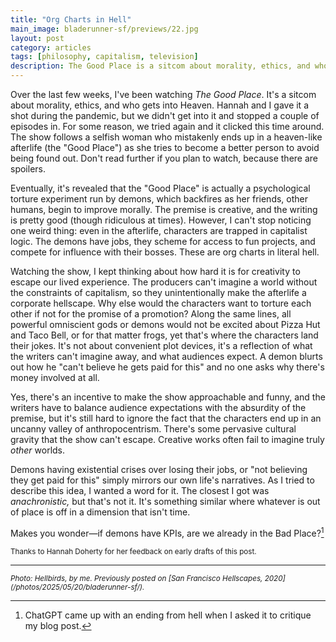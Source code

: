 ```yaml
---
title: "Org Charts in Hell"
main_image: bladerunner-sf/previews/22.jpg
layout: post
category: articles
tags: [philosophy, capitalism, television]
description: The Good Place is a sitcom about morality, ethics, and who gets into Heaven. Even in the afterlife, characters are trapped in capitalist logic
---
```


Over the last few weeks, I've been watching _The Good Place_. It's a sitcom about morality, ethics, and who gets into Heaven. Hannah and I gave it a shot during the pandemic, but we didn't get into it and stopped a couple of episodes in. For some reason, we tried again and it clicked this time around. The show follows a selfish woman who mistakenly ends up in a heaven-like afterlife (the "Good Place") as she tries to become a better person to avoid being found out. Don't read further if you plan to watch, because there are spoilers.

Eventually, it's revealed that the "Good Place" is actually a psychological torture experiment run by demons, which backfires as her friends, other humans, begin to improve morally. The premise is creative, and the writing is pretty good (though ridiculous at times). However, I can't stop noticing one weird thing: even in the afterlife, characters are trapped in capitalist logic. The demons have jobs, they scheme for access to fun projects, and compete for influence with their bosses. These are org charts in literal hell.

Watching the show, I kept thinking about how hard it is for creativity to escape our lived experience. The producers can't imagine a world without the constraints of capitalism, so they unintentionally make the afterlife a corporate hellscape. Why else would the characters want to torture each other if not for the promise of a promotion? Along the same lines, all powerful omniscient gods or demons would not be excited about Pizza Hut and Taco Bell, or for that matter frogs, yet that's where the characters land their jokes. It's not about convenient plot devices, it's a reflection of what the writers can't imagine away, and what audiences expect. A demon blurts out how he "can't believe he gets paid for this" and no one asks why there's money involved at all.

Yes, there's an incentive to make the show approachable and funny, and the writers have to balance audience expectations with the absurdity of the premise, but it's still hard to ignore the fact that the characters end up in an uncanny valley of anthropocentrism. There's some pervasive cultural gravity that the show can't escape. Creative works often fail to imagine truly _other_ worlds.

Demons having existential crises over losing their jobs, or "not believing they get paid for this" simply mirrors our own life's narratives. As I tried to describe this idea, I wanted a word for it. The closest I got was _anachronistic,_ but that's not it. It's something similar where whatever is out of place is off in a dimension that isn't time. 

Makes you wonder—if demons have KPIs, are we already in the Bad Place?[^1]

<small>Thanks to Hannah Doherty for her feedback on early drafts of this post.</small>

[^1]: ChatGPT came up with an ending from hell when I asked it to critique my blog post.

<hr>

<small>
<em>Photo: Hellbirds, by me. Previously posted on [San Francisco Hellscapes, 2020](/photos/2025/05/20/bladerunner-sf/).
</em></small>
